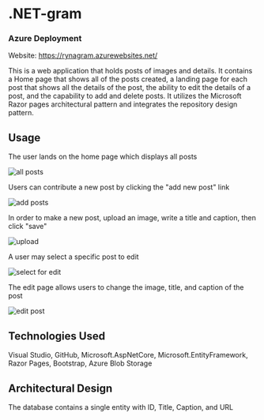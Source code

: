 # .NET-gram

### Azure Deployment

Website: https://rynagram.azurewebsites.net/

This is a web application that holds posts of images and details. It contains a Home page that shows all of the posts created, a landing page for each post that shows all the details of the post, the ability to edit the details of a post, and the capability to add and delete posts.  It utilizes the Microsoft Razor pages architectural pattern and integrates the repository design pattern.  

## Usage

The user lands on the home page which displays all posts

![all posts]()

Users can contribute a new post by clicking the "add new post" link

![add posts]()

In order to make a new post, upload an image, write a title and caption, then click "save"

![upload]()

A user may select a specific post to edit

![select for edit]()

The edit page allows users to change the image, title, and caption of the post

![edit post]()

## Technologies Used

Visual Studio, GitHub, Microsoft.AspNetCore, Microsoft.EntityFramework, Razor Pages, Bootstrap, Azure Blob Storage

## Architectural Design

The database contains a single entity with ID, Title, Caption, and URL

